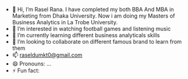 - 👋 Hi, I’m Rasel Rana. I have completed my both BBA And MBA in Marketing from Dhaka University. Now i am doing my Masters of Business Analytics in La Trobe University.
- 👀 I’m interested in watching football games and listening music
- 🌱 I’m currently learning different business analyticals skills
- 💞️ I’m looking to collaborate on different famous brand to learn from them
- 📫 raseldumkt0@gmail.com
- 😄 Pronouns: ...
- ⚡ Fun fact: 

<!---
22033425/22033425 is a ✨ special ✨ repository because its `README.md` (this file) appears on your GitHub profile.
You can click the Preview link to take a look at your changes.
--->
